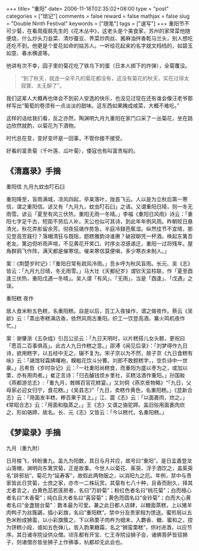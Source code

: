 +++
title= "重阳"
date= 2006-11-18T02:35:02+08:00
type = "post"
categories = ["琐记"]
comments = false
reward = false
mathjax = false
slug = "Double Ninth Festival"
keywords = ["随笔"]
tags = ["速写"]
+++
重阳节不可少菊，在看周瘦鹃先生的《花木丛中》，这老头是个美食家，苏州的家常菜他随便烧，什么炒头刀韭菜、清炒蚕豆、荠菜炒肉丝、酱麻油拌香乾马兰头，别人想吃还吃不到。他更是个爱花如命的姑苏人。一听给花起来的名字就文绉绉的，如碧玉如意、春水横波等。

他讲有次不幸，园子里的菊花吃了铁鸟下的蛋（日本人掷下的炸弹），全菊覆没。

>“到了秋天，就连一朵平凡的菊花都没有，这没有菊花的秋天，实在过得太寂寞、太无聊了”。

<!--more-->
我们这辈人大概再也体会不到前人安逸的快乐，也没见过现在还有谁会像汪老爷那样写出“葡萄的卷须有一点淡淡的甜味。这东西如果腌成咸菜，大概不难吃。”

这样的话给我们看，反之亦然，陶渊明九月九重阳在家门口采了一丛菊花，坐在路边欣然就酌，以菊花为下酒物。

时代总在变，变好变坏是一回事，不管你接不接受。

好看的富贵菊（千叶莲、瓜叶菊），倭寇也有叫富贵桜的。


## 《清嘉录》手摘

重阳信 九月九蚊虫叮石臼

重阳降至，盲雨满城，凉风四起，亭臬落叶，陇首飞云。人以是为立秋后第一寒信，谓之重阳信。谚又有「九月九，蚊虫叮石臼」之语。又谓重阳日晴，则一冬无雨雪。谚云「夏至有风三伏热，重阳无雨一冬晴。」李福《重阳日风雨》诗云：「重阳七字足千古，短距不劳后人补。天公也似可其诗，到此年年例风雨。昨朝皎日悬清光，秋花弄影留余芳。彻夜狂飊作势急，半庭冷録芭蕉湿。纵然佳节不宜晴，那见登高笠屐行？落帽清狂与既阻，题糕雅韵诗谁赓？破寂聊凭一杯酒。唤起东篱吾老友。篱边但听雨声喧，不见黄花开笑口、时序炎凉感递迁，重阳一过将残年。屋角群鸦飞作阵，满天都是催寒信。催来寒信莫便嗔，多少寒衣未制人。」

案：《荆楚岁时记》：「重阳日常有疏风冷雨。」吾乡呼为秋风盲雨。长元、吴《志》皆云：「九月九日晴，冬无雨雪。」马大壮《天都纪岁》谓钦天监柱联，作「夏至酉逢三伏热，重阳戊遇一冬晴」。吴人谓「有风」、「无雨」，当是「酉逢」、「戊遇」之误。

重阳糕 夜作

居人食米粉五色糕，名重阳糕。自是以后，百工入夜操作，谓之做夜作。蔡云《吴歈》云：「蒸出枣糕满店香，依然风雨古重阳。织工一饮登高酒，篝火鸣机夜作忙。」

案：谢肇浙《五杂组》引吕公忌云：「九日天明时，以片糕搭儿女头额，更祝曰「愿百二百事俱高」。此古人九日作糕之意。」邵溥《闻见后录》：「刘梦得作九日诗，欲用糕字，以五经中无之，辍不复为。宋子京以为不然，故子京《九日食糕有咏》云：「飊馆轻霜拂曙袍，糗糍花饮斗分曹。刘郎不敢题糕字，，空负诗中一世豪。」吕希哲《岁时杂记》云：「一社重阳尚糕食，而重阳为盛以枣为之，或加以栗，亦有用肉者。」崔正言诗：「归去醵钱烦乡里社，买糕沽酒作重阳。」孙国籹《燕都游览志》:「重九月，敇赐百官花糕宴。」又刘侗《燕京景物略》“「九日，父母家必迎女归宁，食花糕。」《吴县志》”「九日，卖糕作黄色，名重阳糕。」《昆新合志》云：「用面发丰糕，糁百果于其上。」江、震《志》云：「以面裹肉，炊之。」《常昭合志》云：「用面和脂蒸之。」王《志》又谓之骆驼蹄。盖旧俗用面裹肉炊之，形如骆蹄，故名。长、元《志》又皆云：「今以糕代，名重阳糕。」


## 《梦粱录》手摘

九月（重九附）

日月梭飞，转盼重九。盖九为阳数，其日与月并应，故号曰“重阳”。是日孟嘉登龙山落帽，渊明向东篱赏菊，正是故事。今世人以菊花、茱萸，浮于酒饮之，盖茱萸名“辟邪翁”，菊花为“延寿客”，故假此两物服之，以消阳九之厄。年例，禁中与贵家皆此日赏菊，士庶之家，亦市一二株玩赏。其菊有七八十种，且香而耐久，择其尤者言之，白黄色蕊若莲房者，名曰“万龄菊”；粉红色者名曰“桃花菊”；白而檀心者名曰“木香菊”；纯白且大者名曰“喜容菊”；黄色而圆名曰“金铃菊”；白而大心黄者名曰“金盏银台菊”：数本最为可爱。兼之此日都人店肆，以糖面蒸糕，上以猪羊肉鸭子为丝簇鷁，插小彩旗，名曰“重阳糕”。禁中分及贵家相为馈送。蜜煎局以五色米粉成狮蛮，以小彩旗簇之，下以熟栗子肉杵为细末，入麝香、糖、蜜和之，捏为饼糕小段，或如五色弹儿，皆入韵果糖霜，名之“狮蛮栗糕”，供衬进酒，以应节序。其日诸寺院设供众僧。顷东都有开宝、仁王寺院设狮子会，诸佛菩萨皆驭狮子，则诸僧亦皆坐狮子上作佛事，杭都却无此会也。